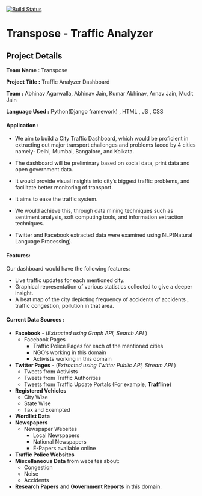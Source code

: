 [![Build Status](https://travis-ci.org/abhinavjain241/transpose-traffic-analyzer.svg?branch=master)](https://travis-ci.org/abhinavjain241/transpose-traffic-analyzer)

# Transpose - Traffic Analyzer

## Project Details

**Team Name :** Transpose

**Project Title :** Traffic Analyzer Dashboard

**Team  :**     Abhinav Agarwalla, Abhinav Jain,
Kumar Abhinav, Arnav Jain, Mudit Jain

**Language Used :** Python(Django framework) ,  HTML , JS , CSS

#### Application :

- We aim to build a City Traffic Dashboard, which would be proficient in extracting out major transport challenges and problems faced by 4 cities namely- Delhi, Mumbai, Bangalore, and Kolkata.

- The dashboard will be preliminary based on social data, print data and open government data.

- It would provide visual insights into city’s biggest traffic problems, and facilitate better monitoring of transport.

- It aims to ease the traffic system.

- We would achieve this, through data mining techniques such as sentiment analysis, soft computing tools, and information extraction techniques.

- Twitter and Facebook extracted data were examined using NLP(Natural Language Processing).

#### Features:
Our dashboard would have the following features:
* Live traffic updates for each mentioned city.
* Graphical representation of various statistics collected to give a deeper insight.
* A heat map of the city depicting frequency of accidents of accidents , traffic congestion, pollution in that area.

#### Current Data Sources :
- **Facebook** - (*Extracted using Graph API, Search API* )
  - Facebook Pages
    - Traffic Police Pages for each of the mentioned cities
    - NGO’s working in this domain
    - Activists working in this domain
- **Twitter Pages** - (*Extracted using Twitter Public API, Stream API* )
  - Tweets from Activists
  - Tweets from Traffic Authorities
  - Tweets from Traffic Update Portals (For example, **Traffline**)
- **Registered Vehicles**
  - City Wise
  - State Wise
  - Tax and Exempted
- **Wordlist Data**
- **Newspapers**
  - Newspaper Websites 
    - Local Newspapers
    - National Newspapers
    - E-Papers available online
- **Traffic Police Websites**
- **Miscellaneous Data** from websites about:
  - Congestion
  - Noise
  - Accidents
- **Research Papers** and **Government Reports** in this domain.
